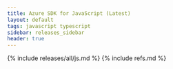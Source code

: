 ```yaml
---
title: Azure SDK for JavaScript (Latest)
layout: default
tags: javascript typescript
sidebar: releases_sidebar
header: true
---
```

{% include releases/all/js.md %}
{% include refs.md %}
